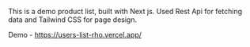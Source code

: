 This is a demo product list, built with Next js. Used Rest Api for fetching data and Tailwind CSS for page design.

Demo - https://users-list-rho.vercel.app/
